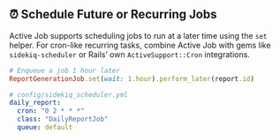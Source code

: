 ## ⏰ Schedule Future or Recurring Jobs

Active Job supports scheduling jobs to run at a later time using the `set` helper. For cron-like recurring tasks, combine Active Job with gems like `sidekiq-scheduler` or Rails’ own `ActiveSupport::Cron` integrations.

```ruby
# Enqueue a job 1 hour later
ReportGenerationJob.set(wait: 1.hour).perform_later(report.id)
```

```yaml
# config/sidekiq_scheduler.yml
daily_report:
  cron: "0 2 * * *"
  class: "DailyReportJob"
  queue: default
```
